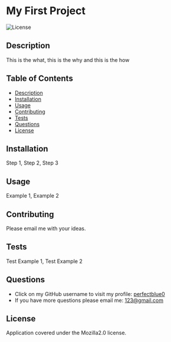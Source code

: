# My First Project
![License](https://img.shields.io/badge/license-Mozilla2.0-blue.svg)
## Description
This is the what, this is the why and this is the how
## Table of Contents
* [Description](#description)
* [Installation](#installation)
* [Usage](#usage)
* [Contributing](#contributing)
* [Tests](#tests)
* [Questions](#questions)
* [License](#license)
## Installation
Step 1, Step 2, Step 3
## Usage
Example 1, Example 2
## Contributing
Please email me with your ideas.
## Tests
Test Example 1, Test Example 2
## Questions
* Click on my GitHub username to visit my profile: [perfectblue0](https://github.com/perfectblue0/)
* If you have more questions please email me:
123@gmail.com
## License
Application covered under the Mozilla2.0 license.
